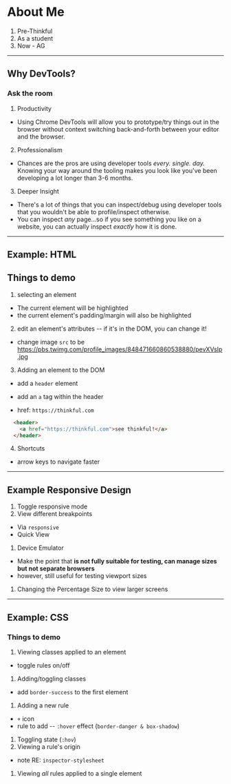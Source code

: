 # About Me 

1. Pre-Thinkful
2. As a student
3. Now - AG

---
## Why DevTools?

### Ask the room 

1. Productivity
  - Using Chrome DevTools will allow you to prototype/try things out in the browser without context switching back-and-forth between your editor and the browser.

2. Professionalism
  - Chances are the pros are using developer tools _every. single. day._ Knowing your way around the tooling makes you look like you've been developing a lot longer than 3-6 months.

3. Deeper Insight
  - There's a lot of things that you can inspect/debug using developer tools that you wouldn't be able to profile/inspect otherwise.
  - You can inspect _any_ page...so if you see something you like on a website, you can actually inspect _exactly_ how it is done.

---

## Example: HTML

## Things to demo
1. selecting an element
- The current element will be highlighted
- the current element's padding/margin will also be highlighted
2. edit an element's attributes -- if it's in the DOM, you can change it!
  - change image `src` to be https://pbs.twimg.com/profile_images/848471660860538880/pevXVsIp.jpg

3. Adding an element to the DOM
  - add a `header` element
  - add an `a` tag within the header

  - href: `https://thinkful.com`
  
  ```html
    <header>
      <a href="https://thinkful.com">see thinkful!</a>
    </header>
  ```

4. Shortcuts
  - arrow keys to navigate faster

---

## Example Responsive Design

1. Toggle responsive mode
1. View different breakpoints
  - Via `responsive`
  - Quick View
1. Device Emulator
  - Make the point that **is not fully suitable for testing, can manage sizes but not separate browsers**
  - however, still useful for testing viewport sizes
1. Changing the Percentage Size to view larger screens

---
## Example: CSS

### Things to demo
1. Viewing classes applied to an element
- toggle rules on/off
1. Adding/toggling classes
- add `border-success` to the first element
1. Adding a new rule
- `+` icon
- rule to add -- `:hover` effect (`border-danger & box-shadow`)
1. Toggling state (`:hov`)
1. Viewing a rule's origin
- note RE: `inspector-stylesheet`
1. Viewing _all_ rules applied to a single element
